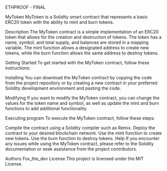 ETHPROOF - FINAL 

MyToken
MyToken is a Solidity smart contract that represents a basic ERC20 token with the ability to mint and burn tokens.

Description
The MyToken contract is a simple implementation of an ERC20 token that allows for the creation and destruction of tokens. The token has a name, symbol, and total supply, and balances are stored in a mapping variable. The mint function allows a designated address to create new tokens, while the burn function allows the same address to destroy tokens.

Getting Started
To get started with the MyToken contract, follow these instructions:

Installing
You can download the MyToken contract by copying the code from the project repository or by creating a new contract in your preferred Solidity development environment and pasting the code.

Modifying
If you want to modify the MyToken contract, you can change the values for the token name and symbol, as well as update the mint and burn functions to add additional functionality.

Executing program
To execute the MyToken contract, follow these steps:

Compile the contract using a Solidity compiler such as Remix.
Deploy the contract to your desired blockchain network.
Use the mint function to create new tokens.
Use the burn function to destroy tokens.
Help
If you encounter any issues while using the MyToken contract, please refer to the Solidity documentation or seek assistance from the project contributors.

Authors
Fox_the_dev
License
This project is licensed under the MIT License.
